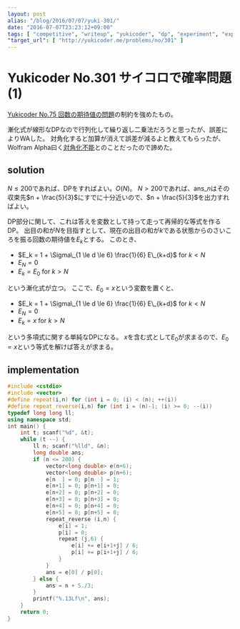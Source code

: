 ```yaml
---
layout: post
alias: "/blog/2016/07/07/yuki-301/"
date: "2016-07-07T23:23:12+09:00"
tags: [ "competitive", "writeup", "yukicoder", "dp", "experiment", "expected-value", "probability", "dice" ]
"target_url": [ "http://yukicoder.me/problems/no/301" ]
---
```


# Yukicoder No.301 サイコロで確率問題 (1)

[Yukicoder No.75 回数の期待値の問題](http://yukicoder.me/problems/129)の制約を強めたもの。

漸化式が線形なDPなので行列化して繰り返し二乗法だろうと思ったが、誤差によりWAした。
対角化すると加算が消えて誤差が減るよと教えてもらったが、
Wolfram Alpha曰く<a href="https://www.wolframalpha.com/input/?i=((1%2F6,1%2F6,1%2F6,1%2F6,1%2F6,1%2F6,1),(1,0,0,0,0,0,0),(0,1,0,0,0,0,0),(0,0,1,0,0,0,0),(0,0,0,1,0,0,0),(0,0,0,0,1,0,0),(0,0,0,0,0,0,1))">対角化不能</a>とのことだったので諦めた。

## solution

$N \le 200$であれば、DPをすればよい。$O(N)$。
$N \gt 200$であれば、$\mathrm{ans}\_n$はその収束先$n + \frac{5}{3}$にすでに十分近いので、$n + \frac{5}{3}$を出力すればよい。

DP部分に関して、これは答えを変数として持って走って再帰的な等式を作るDP。
出目の和が$N$を目指すとして、現在の出目の和が$k$である状態からのさいころを振る回数の期待値を$E_k$とする。
このとき、

-   $E_k = 1 + \Sigma\_{1 \le d \le 6} \frac{1}{6} E\_{k+d}$ for $k \lt N$
-   $E_N = 0$
-   $E_k = E_0$ for $k \gt N$

という漸化式が立つ。
ここで、$E_0 = x$という変数を置くと、

-   $E_k = 1 + \Sigma\_{1 \le d \le 6} \frac{1}{6} E\_{k+d}$ for $k \lt N$
-   $E_N = 0$
-   $E_k = x$ for $k \gt N$

という多項式に関する単純なDPになる。
$x$を含む式として$E_0$が求まるので、$E_0 = x$という等式を解けば答えが求まる。

## implementation

``` c++
#include <cstdio>
#include <vector>
#define repeat(i,n) for (int i = 0; (i) < (n); ++(i))
#define repeat_reverse(i,n) for (int i = (n)-1; (i) >= 0; --(i))
typedef long long ll;
using namespace std;
int main() {
    int t; scanf("%d", &t);
    while (t --) {
        ll n; scanf("%lld", &n);
        long double ans;
        if (n <= 200) {
            vector<long double> e(n+6);
            vector<long double> p(n+6);
            e[n  ] = 0; p[n  ] = 1;
            e[n+1] = 0; p[n+1] = 0;
            e[n+2] = 0; p[n+2] = 0;
            e[n+3] = 0; p[n+3] = 0;
            e[n+4] = 0; p[n+4] = 0;
            e[n+5] = 0; p[n+5] = 0;
            repeat_reverse (i,n) {
                e[i] = 1;
                p[i] = 0;
                repeat (j,6) {
                    e[i] += e[i+1+j] / 6;
                    p[i] += p[i+1+j] / 6;
                }
            }
            ans = e[0] / p[0];
        } else {
            ans = n + 5./3;
        }
        printf("%.13Lf\n", ans);
    }
    return 0;
}
```
